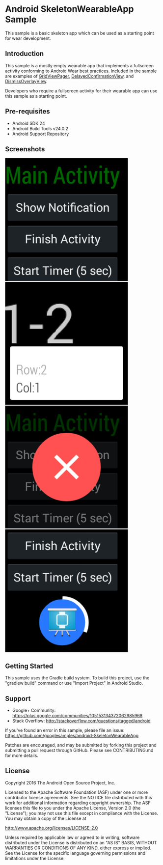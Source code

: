 
Android SkeletonWearableApp Sample
===================================

This sample is a basic skeleton app which can be used as a starting point for wear development.

Introduction
------------

This sample is a mostly empty wearable app that implements a fullscreen activity
conforming to Android Wear best practices. Included in the sample are examples of [GridViewPager][1],
[DelayedConfirmationView][2], and [DismissOverlayView][3].

Developers who require a fullscreen activity for
their wearable app can use this sample as a starting point.

[1]: https://developer.android.com/reference/com/google/android/support/wearable/view/GridViewPager.html
[2]: https://developer.android.com/reference/com/google/android/support/wearable/view/DelayedConfirmationView.html
[3]: https://developer.android.com/reference/com/google/android/support/wearable/view/DismissOverlayView.html

Pre-requisites
--------------

- Android SDK 24
- Android Build Tools v24.0.2
- Android Support Repository

Screenshots
-------------

<img src="screenshots/skeleton_wearable_app.png" height="400" alt="Screenshot"/> <img src="screenshots/grid_view_pager.png" height="400" alt="Screenshot"/> <img src="screenshots/dismiss_overlay.png" height="400" alt="Screenshot"/> <img src="screenshots/delayed_confirmation.png" height="400" alt="Screenshot"/> 

Getting Started
---------------

This sample uses the Gradle build system. To build this project, use the
"gradlew build" command or use "Import Project" in Android Studio.

Support
-------

- Google+ Community: https://plus.google.com/communities/105153134372062985968
- Stack Overflow: http://stackoverflow.com/questions/tagged/android

If you've found an error in this sample, please file an issue:
https://github.com/googlesamples/android-SkeletonWearableApp

Patches are encouraged, and may be submitted by forking this project and
submitting a pull request through GitHub. Please see CONTRIBUTING.md for more details.

License
-------

Copyright 2016 The Android Open Source Project, Inc.

Licensed to the Apache Software Foundation (ASF) under one or more contributor
license agreements.  See the NOTICE file distributed with this work for
additional information regarding copyright ownership.  The ASF licenses this
file to you under the Apache License, Version 2.0 (the "License"); you may not
use this file except in compliance with the License.  You may obtain a copy of
the License at

http://www.apache.org/licenses/LICENSE-2.0

Unless required by applicable law or agreed to in writing, software
distributed under the License is distributed on an "AS IS" BASIS, WITHOUT
WARRANTIES OR CONDITIONS OF ANY KIND, either express or implied.  See the
License for the specific language governing permissions and limitations under
the License.
